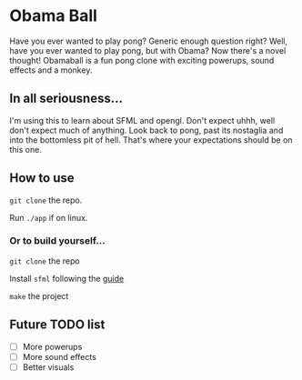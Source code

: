 # Obama Ball

Have you ever wanted to play pong? Generic enough question right? Well, have you ever wanted to play pong, but with Obama? Now there's a novel thought! Obamaball is a fun pong clone with exciting powerups, sound effects and a monkey.

## In all seriousness...

I'm using this to learn about SFML and opengl. Don't expect uhhh, well don't expect much of anything. Look back to pong, past its nostaglia and into the bottomless pit of hell. That's where your expectations should be on this one.

## How to use

`git clone` the repo.

Run `./app` if on linux.

### Or to build yourself...

`git clone` the repo

Install `sfml` following the [guide](https://www.sfml-dev.org/tutorials/2.6/start-linux.php)

`make` the project

## Future TODO list

- [ ] More powerups
- [ ] More sound effects
- [ ] Better visuals
